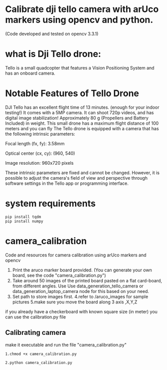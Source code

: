 # Calibrate dji tello camera with arUco markers using opencv and python. 
(Code developed and tested on opencv 3.3.1)
# what is Dji Tello drone:
Tello is a small quadcopter that features a Vision Positioning System and has an onboard camera.

# Notable Features of Tello Drone
DJI Tello has an excellent flight time of 13 minutes. (enough for your indoor testing!)
It comes with a 5MP camera. It can shoot 720p videos, and has digital image stabilization!
Approximately 80 g (Propellers and Battery Included) in weight.
This small drone has a maximum flight distance of 100 meters and you can fly
The Tello drone is equipped with a camera that has the following intrinsic parameters:

Focal length (fx, fy): 3.58mm

Optical center (cx, cy): (960, 540)

Image resolution: 960x720 pixels

These intrinsic parameters are fixed and cannot be changed. However, it is possible to adjust the camera's field of view and perspective through software settings in the Tello app or programming interface.

# system requirements

``` 
pip install tqdm
pip install numpy
``` 

# camera_calibration
Code and resources for camera calibration using arUco markers and opencv 

1. Print the aruco marker board provided. (You can generate your own board, see the code "camera_calibration.py")
2. Take around 50 images of the printed board pasted on a flat card-board, from different angles. Use Use data_generation_tello_camera or data_generation_laptop_camera  node for this based on your need.
3. Set path to store images first.
4.refer to /aruco_images for sample pictures
5.make sure you move the board along 3 axis ,X,Y,Z

if you already have a checkerboard with known square size (in meter) you can use the calibration.py file 



## Calibrating camera
make it executable and run the file "camera_calibration.py" 
 
```
1.chmod +x camera_calibration.py 

2.python camera_calibration.py 
``` 





